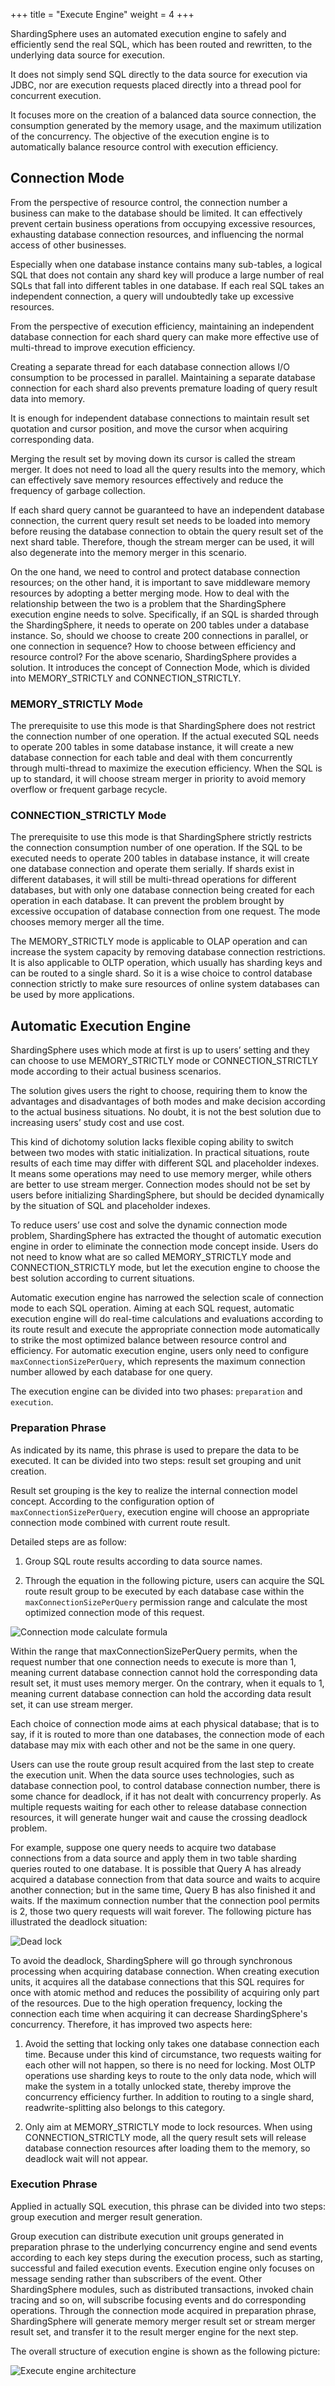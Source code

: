 +++
title = "Execute Engine"
weight = 4
+++

ShardingSphere uses an automated execution engine to safely and efficiently send the real SQL, which has been routed and rewritten, to the underlying data source for execution.

It does not simply send SQL directly to the data source for execution via JDBC, nor are execution requests placed directly into a thread pool for concurrent execution.

It focuses more on the creation of a balanced data source connection, the consumption generated by the memory usage, and the maximum utilization of the concurrency. The objective of the execution engine is to automatically balance resource control with execution efficiency.

## Connection Mode

From the perspective of resource control, the connection number a business can make to the database should be limited. It can effectively prevent certain business operations from occupying excessive resources, exhausting database connection resources, and influencing the normal access of other businesses.

Especially when one database instance contains many sub-tables, a logical SQL that does not contain any shard key will produce a large number of real SQLs that fall into different tables in one database. If each real SQL takes an independent connection, a query will undoubtedly take up excessive resources.

From the perspective of execution efficiency, maintaining an independent database connection for each shard query can make more effective use of multi-thread to improve execution efficiency.

Creating a separate thread for each database connection allows I/O consumption to be processed in parallel. Maintaining a separate database connection for each shard also prevents premature loading of query result data into memory.

It is enough for independent database connections to maintain result set quotation and cursor position, and move the cursor when acquiring corresponding data.

Merging the result set by moving down its cursor is called the stream merger. It does not need to load all the query results into the memory, which can effectively save memory resources effectively and reduce the frequency of garbage collection.

If each shard query cannot be guaranteed to have an independent database connection, the current query result set needs to be loaded into memory before reusing the database connection to obtain the query result set of the next shard table. Therefore, though the stream merger can be used, it will also degenerate into the memory merger in this scenario.

On the one hand, we need to control and protect database connection resources; on the other hand, it is important to save middleware memory resources by adopting a better merging mode. How to deal with the relationship between the two is a problem that the ShardingSphere execution engine needs to solve. Specifically, if an SQL is sharded through the ShardingSphere, it needs to operate on 200 tables under a database instance. So, should we choose to create 200 connections in parallel, or one connection in sequence? How to choose between efficiency and resource control?
For the above scenario, ShardingSphere provides a solution. It introduces the concept of Connection Mode, which is divided into MEMORY_STRICTLY and CONNECTION_STRICTLY.

### MEMORY_STRICTLY Mode

The prerequisite to use this mode is that ShardingSphere does not restrict the connection number of one operation. If the actual executed SQL needs to operate 200 tables in some database instance, it will create a new database connection for each table and deal with them concurrently through multi-thread to maximize the execution efficiency. When the SQL is up to standard, it will choose stream merger in priority to avoid memory overflow or frequent garbage recycle.

### CONNECTION_STRICTLY Mode

The prerequisite to use this mode is that ShardingSphere strictly restricts the connection consumption number of one operation. If the SQL to be executed needs to operate 200 tables in database instance, it will create one database connection and operate them serially. If shards exist in different databases, it will still be multi-thread operations for different databases, but with only one database connection being created for each operation in each database. It can prevent the problem brought by excessive occupation of database connection from one request. The mode chooses memory merger all the time.

The MEMORY_STRICTLY mode is applicable to OLAP operation and can increase the system capacity by removing database connection restrictions. It is also applicable to OLTP operation, which usually has sharding keys and can be routed to a single shard. So it is a wise choice to control database connection strictly to make sure resources of online system databases can be used by more applications.

## Automatic Execution Engine

ShardingSphere uses which mode at first is up to users’ setting and they can choose to use MEMORY_STRICTLY mode or CONNECTION_STRICTLY mode according to their actual business scenarios.

The solution gives users the right to choose, requiring them to know the advantages and disadvantages of both modes and make decision according to the actual business situations. No doubt, it is not the best solution due to increasing users’ study cost and use cost.

This kind of dichotomy solution lacks flexible coping ability to switch between two modes with static initialization. In practical situations, route results of each time may differ with different SQL and placeholder indexes. It means some operations may need to use memory merger, while others are better to use stream merger. Connection modes should not be set by users before initializing ShardingSphere, but should be decided dynamically by the situation of SQL and placeholder indexes.

To reduce users’ use cost and solve the dynamic connection mode problem, ShardingSphere has extracted the thought of automatic execution engine in order to eliminate the connection mode concept inside. 
Users do not need to know what are so called MEMORY_STRICTLY mode and CONNECTION_STRICTLY mode, but let the execution engine to choose the best solution according to current situations.

Automatic execution engine has narrowed the selection scale of connection mode to each SQL operation. Aiming at each SQL request, automatic execution engine will do real-time calculations and evaluations according to its route result and execute the appropriate connection mode automatically to strike the most optimized balance between resource control and efficiency. For automatic execution engine, users only need to configure `maxConnectionSizePerQuery`, which represents the maximum connection number allowed by each database for one query.

The execution engine can be divided into two phases: `preparation` and `execution`.

### Preparation Phrase

As indicated by its name, this phrase is used to prepare the data to be executed. It can be divided into two steps: result set grouping and unit creation.

Result set grouping is the key to realize the internal connection model concept. According to the configuration option of `maxConnectionSizePerQuery`, execution engine will choose an appropriate connection mode combined with current route result.

Detailed steps are as follow:

1. Group SQL route results according to data source names.

2. Through the equation in the following picture, users can acquire the SQL route result group to be executed by each database case within the `maxConnectionSizePerQuery` permission range and calculate the most optimized connection mode of this request.

![Connection mode calculate formula](https://shardingsphere.apache.org/document/current/img/sharding/connection_mode_en.png)

Within the range that maxConnectionSizePerQuery permits, when the request number that one connection needs to execute is more than 1, meaning current database connection cannot hold the corresponding data result set, it must uses memory merger. On the contrary, when it equals to 1, meaning current database connection can hold the according data result set, it can use stream merger.

Each choice of connection mode aims at each physical database; that is to say, if it is routed to more than one databases, the connection mode of each database may mix with each other and not be the same in one query.

Users can use the route group result acquired from the last step to create the execution unit. When the data source uses technologies, such as database connection pool, to control database connection number, there is some chance for deadlock, if it has not dealt with concurrency properly. As multiple requests waiting for each other to release database connection resources, it will generate hunger wait and cause the  crossing deadlock problem.

For example, suppose one query needs to acquire two database connections from a data source and apply them in two table sharding queries routed to one database. It is possible that Query A has already acquired a database connection from that data source and waits to acquire another connection; but in the same time, Query B has also finished it and waits. If the maximum connection number that the connection pool permits is 2, those two query requests will wait forever. The following picture has illustrated the deadlock situation:

![Dead lock](https://shardingsphere.apache.org/document/current/img/sharding/dead_lock_en.png)

To avoid the deadlock, ShardingSphere will go through synchronous processing when acquiring database connection. When creating execution units, it acquires all the database connections that this SQL requires for once with atomic method and reduces the possibility of acquiring only part of the resources. Due to the high operation frequency, locking the connection each time when acquiring it can decrease ShardingSphere's concurrency. Therefore, it has improved two aspects here:

1. Avoid the setting that locking only takes one database connection each time. Because under this kind of circumstance, two requests waiting for each other will not happen, so there is no need for locking. 
Most OLTP operations use sharding keys to route to the only data node, which will make the system in a totally unlocked state, thereby improve the concurrency efficiency further. In addition to routing to a single shard, readwrite-splitting also belongs to this category.

2. Only aim at MEMORY_STRICTLY mode to lock resources. When using CONNECTION_STRICTLY mode, all the query result sets will release database connection resources after loading them to the memory, so deadlock wait will not appear.

### Execution Phrase

Applied in actually SQL execution, this phrase can be divided into two steps: group execution and merger result generation. 

Group execution can distribute execution unit groups generated in preparation phrase to the underlying concurrency engine and send events according to each key steps during the execution process, such as starting, successful and failed execution events. Execution engine only focuses on message sending rather than subscribers of the event. Other ShardingSphere modules, such as distributed transactions, invoked chain tracing and so on, will subscribe focusing events and do corresponding operations. Through the connection mode acquired in preparation phrase, ShardingSphere will generate memory merger result set or stream merger result set, and transfer it to the result merger engine for the next step.

The overall structure of execution engine is shown as the following picture:

![Execute engine architecture](https://shardingsphere.apache.org/document/current/img/sharding/execute_architecture_en.png)